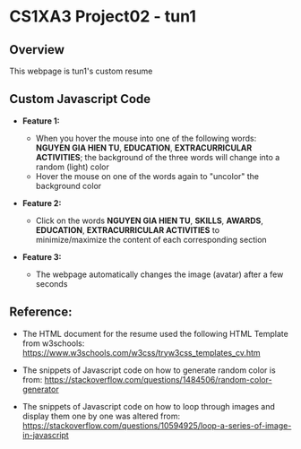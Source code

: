 # CS1XA3 Project02 - tun1

## Overview
 This webpage is tun1's custom resume

## Custom Javascript Code 

* __Feature 1:__
    * When you hover the mouse into one of the following words: __NGUYEN GIA HIEN TU__, __EDUCATION__, __EXTRACURRICULAR ACTIVITIES__; the background of the three words will change into a random (light) color
    * Hover the mouse on one of the words again to "uncolor" the background color

* __Feature 2:__
    * Click on the words __NGUYEN GIA HIEN TU__, __SKILLS__, __AWARDS__, __EDUCATION__, __EXTRACURRICULAR ACTIVITIES__ to minimize/maximize the content of each corresponding section
* __Feature 3:__
    * The webpage automatically changes the image (avatar) after a few seconds

## Reference:
* The HTML document for the resume used the following HTML Template from w3schools: https://www.w3schools.com/w3css/tryw3css_templates_cv.htm

* The snippets of Javascript code on how to generate random color is from: https://stackoverflow.com/questions/1484506/random-color-generator

* The snippets of Javascript code on how to loop through images and display them one by one was altered from: https://stackoverflow.com/questions/10594925/loop-a-series-of-image-in-javascript